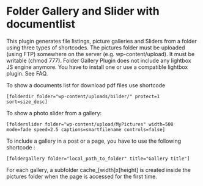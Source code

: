 # Folder Gallery and Slider with documentlist

This plugin generates file listings, picture galleries and Sliders from a folder using three types of shortcodes.
The pictures folder must be uploaded (using FTP) somewhere on the server (e.g. wp-content/upload). It must be writable (chmod 777).
Folder Gallery Plugin does not include any lightbox JS engine anymore. You have to install one or use a compatible lightbox plugin. See FAQ.

To show a documents list for download pdf files use shortcode

	[folderdir folder="wp-content/uploads/bilder/" protect=1 sort=size_desc]

To show a photo slider from a gallery:

	[folderslider folder="wp-content/upload/MyPictures" width=500 mode=fade speed=2.5 captions=smartfilename controls=false]

To include a gallery in a post or a page, you have to use the following shortcode :

	[foldergallery folder="local_path_to_folder" title="Gallery title"]

For each gallery, a subfolder cache_[width]x[height] is created inside the pictures folder when the page is accessed for the first time. 
